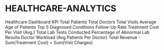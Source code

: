 # HEALTHCARE-ANALYTICS
Healthcare Dashboard KPI
Total Patients
Total Doctors
Total Visits
Average Age of Patients
Top 5 Diagnosed Conditions
Follow-Up Rate
Treatment Cost Per Visit (Avg.)
Total Lab Tests Conducted
Percentage of Abnormal Lab Results
Doctor Workload (Avg Patients Per Doctor)
Total Revenue - Sum(Treatment Cost) + Sum(Visit Charges)
